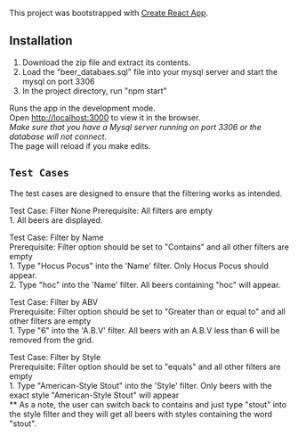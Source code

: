 This project was bootstrapped with [Create React App](https://github.com/facebook/create-react-app).

## Installation
1. Download the zip file and extract its contents.<br>
2. Load the "beer_databaes.sql" file into your mysql server and start the mysql on port 3306<br>
3. In the project directory, run "npm start"<br>

Runs the app in the development mode.<br>
Open [http://localhost:3000](http://localhost:3000) to view it in the browser.<br>
*Make sure that you have a Mysql server running on port 3306 or the database will not connect.*<br>
The page will reload if you make edits.<br>


## `Test Cases`

The test cases are designed to ensure that the filtering works as intended.

Test Case: Filter None
Prerequisite: All filters are empty<br>
    1. All beers are displayed.

Test Case: Filter by Name<br>
Prerequisite: Filter option should be set to "Contains" and all other filters are empty<br>
    1. Type "Hocus Pocus" into the 'Name' filter. Only Hocus Pocus should appear.<br>
    2. Type "hoc" into the 'Name' filter. All beers containing "hoc" will appear.<br>

Test Case: Filter by ABV<br>
Prerequisite: Filter option should be set to "Greater than or equal to" and all other filters are empty<br>
    1. Type "6" into the 'A.B.V' filter. All beers with an A.B.V less than 6 will be removed from the grid. <br>

Test Case: Filter by Style<br>
Prerequisite: Filter option should be set to "equals" and all other filters are empty<br>
    1. Type "American-Style Stout" into the 'Style' filter. Only beers with the exact style "American-Style Stout" will appear<br>
    ** As a note, the user can switch back to contains and just type "stout" into the style filter and they will get all beers with styles
    containing the word "stout". 
